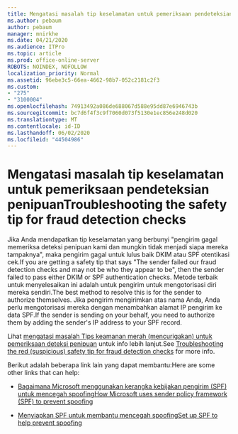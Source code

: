 ```yaml
---
title: Mengatasi masalah tip keselamatan untuk pemeriksaan pendeteksian penipuan
ms.author: pebaum
author: pebaum
manager: mnirkhe
ms.date: 04/21/2020
ms.audience: ITPro
ms.topic: article
ms.prod: office-online-server
ROBOTS: NOINDEX, NOFOLLOW
localization_priority: Normal
ms.assetid: 96ebe3c5-66ea-4662-98b7-052c2181c2f3
ms.custom:
- "275"
- "3100004"
ms.openlocfilehash: 74913492a086de688067d588e95dd87e6946743b
ms.sourcegitcommit: bc7d6f4f3c9f7060d073f5130e1ec856e248d020
ms.translationtype: MT
ms.contentlocale: id-ID
ms.lasthandoff: 06/02/2020
ms.locfileid: "44504986"
---
```

# <a name="troubleshooting-the-safety-tip-for-fraud-detection-checks"></a><span data-ttu-id="54f7d-102">Mengatasi masalah tip keselamatan untuk pemeriksaan pendeteksian penipuan</span><span class="sxs-lookup"><span data-stu-id="54f7d-102">Troubleshooting the safety tip for fraud detection checks</span></span>

<span data-ttu-id="54f7d-103">Jika Anda mendapatkan tip keselamatan yang berbunyi "pengirim gagal memeriksa deteksi penipuan kami dan mungkin tidak menjadi siapa mereka tampaknya", maka pengirim gagal untuk lulus baik DKIM atau SPF otentikasi cek.</span><span class="sxs-lookup"><span data-stu-id="54f7d-103">If you are getting a safety tip that says "The sender failed our fraud detection checks and may not be who they appear to be", then the sender failed to pass either DKIM or SPF authentication checks.</span></span> <span data-ttu-id="54f7d-104">Metode terbaik untuk menyelesaikan ini adalah untuk pengirim untuk mengotorisasi diri mereka sendiri.</span><span class="sxs-lookup"><span data-stu-id="54f7d-104">The best method to resolve this is for the sender to authorize themselves.</span></span> <span data-ttu-id="54f7d-105">Jika pengirim mengirimkan atas nama Anda, Anda perlu mengotorisasi mereka dengan menambahkan alamat IP pengirim ke data SPF.</span><span class="sxs-lookup"><span data-stu-id="54f7d-105">If the sender is sending on your behalf, you need to authorize them by adding the sender's IP address to your SPF record.</span></span>
  
<span data-ttu-id="54f7d-106">Lihat [mengatasi masalah Tips keamanan merah (mencurigakan) untuk pemeriksaan deteksi penipuan](https://blogs.msdn.microsoft.com/tzink/2016/11/02/troubleshooting-the-red-suspicious-safety-tip-for-fraud-detection-checks/) untuk info lebih lanjut.</span><span class="sxs-lookup"><span data-stu-id="54f7d-106">See [Troubleshooting the red (suspicious) safety tip for fraud detection checks](https://blogs.msdn.microsoft.com/tzink/2016/11/02/troubleshooting-the-red-suspicious-safety-tip-for-fraud-detection-checks/) for more info.</span></span>
  
<span data-ttu-id="54f7d-107">Berikut adalah beberapa link lain yang dapat membantu:</span><span class="sxs-lookup"><span data-stu-id="54f7d-107">Here are some other links that can help:</span></span>
  
- [<span data-ttu-id="54f7d-108">Bagaimana Microsoft menggunakan kerangka kebijakan pengirim (SPF) untuk mencegah spoofing</span><span class="sxs-lookup"><span data-stu-id="54f7d-108">How Microsoft uses sender policy framework (SPF) to prevent spoofing</span></span>](https://docs.microsoft.com/microsoft-365/security/office-365-security/how-office-365-uses-spf-to-prevent-spoofing)

- [<span data-ttu-id="54f7d-109">Menyiapkan SPF untuk membantu mencegah spoofing</span><span class="sxs-lookup"><span data-stu-id="54f7d-109">Set up SPF to help prevent spoofing</span></span>](https://docs.microsoft.com/microsoft-365/security/office-365-security/set-up-spf-in-office-365-to-help-prevent-spoofing)

